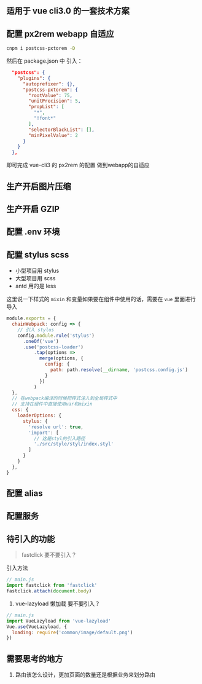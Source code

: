 ## 适用于 vue cli3.0 的一套技术方案

## 配置 px2rem webapp 自适应

```sh
cnpm i postcss-pxtorem -D
```

然后在 package.json 中 引入：

```json
  "postcss": {
    "plugins": {
      "autoprefixer": {},
      "postcss-pxtorem": {
        "rootValue": 75,
        "unitPrecision": 5,
        "propList": [
          "*",
          "!font*"
        ],
        "selectorBlackList": [],
        "minPixelValue": 2
      }
    }
  },
```

即可完成 vue-cli3 的 px2rem 的配置 做到webapp的自适应

## 生产开启图片压缩

## 生产开启 GZIP

## 配置 .env 环境

## 配置 stylus scss

- 小型项目用 stylus
- 大型项目用 scss
- antd 用的是 less

这里说一下样式的 `mixin` 和变量如果要在组件中使用的话，需要在 `vue` 里面进行导入

```js
module.exports = {
  chainWebpack: config => {
    // 引入 stylus
    config.module.rule('stylus')
      .oneOf('vue')
      .use('postcss-loader')
          .tap(options =>
            merge(options, {
              config: {
                path: path.resolve(__dirname, 'postcss.config.js')
              }
            })
          )
  },
  // 在webpack编译的时候把样式注入到全局样式中
  // 支持在组件中直接使用var和mixin
  css: {
    loaderOptions: {
      stylus: {
        'resolve url': true,
        'import': [
          // 这是styl的引入路径
          './src/style/styl/index.styl'
        ]
      }
    }
  },
}
```

## 配置 alias

## 配置服务

## 待引入的功能

> fastclick 要不要引入？

引入方法
```js
// main.js
import fastclick from 'fastclick'
fastclick.attach(document.body)
```


1. vue-lazyload 懒加载 要不要引入？
  
```js
// main.js
import VueLazyload from 'vue-lazyload'
Vue.use(VueLazyload, {
  loading: require('common/image/default.png')
})
```

## 需要思考的地方

1. 路由该怎么设计，更加页面的数量还是根据业务来划分路由